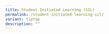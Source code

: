 ```yaml
---
title: Student Initiated Learning (SIL)
permalink: /student-initiated-learning-sil/
variant: tiptap
description: ""
---
```

